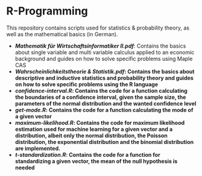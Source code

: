 # R-Programming
This repository contains scripts used for statistics & probability theory, as well as the mathematical basics (in German).
<ul>
  <li><i><strong>Mathematik für Wirtschaftsinformatiker II.pdf</strong></i>: Contains the basics about single variable and multi variable calculus applied to an economic background and guides on how to solve specific problems using Maple CAS</li>
<li><i><strong>Wahrscheinlichkeitstheorie & Statistik.pdf<strong></i>: Contains the basics about descriptive and inductive statistics and probability theory and guides on how to solve specific problems using the R language</li>
<li><i>confidence-interval.R</i>: Contains the code for a function calculating the boundaries of a confidence interval, given the sample size, the parameters of the normal distribution and the wanted confidence level</li>
<li><i>get-mode.R</i>: Contains the code for a function calculating the mode of a given vector</li>
<li><i>maximum-likelihood.R</i>: Contains the code for maximum likelihood estimation used for machine learning for a given vector and a distribution, albeit only the normal distribution, the Poisson distribution, the exponential distribution and the binomial distribution are implemented.</li>
<li><i>t-standardization.R</i>: Contains the code for a function for standardizing a given vector, the mean of the null hypothesis is needed</li>
</ul>
